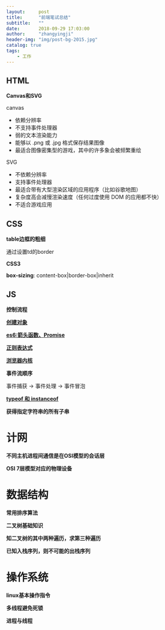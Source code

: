```yaml
---
layout:     post
title:      "前端笔试总结"
subtitle:   ""
date:       2018-09-29 17:03:00
author:     "zhangyingji"
header-img: "img/post-bg-2015.jpg"
catalog: true
tags:
    - 工作
---
```


## HTML

**Canvas和SVG**

canvas
- 依赖分辨率
- 不支持事件处理器
- 弱的文本渲染能力
- 能够以 .png 或 .jpg 格式保存结果图像
- 最适合图像密集型的游戏，其中的许多象会被频繁重绘

SVG
- 不依赖分辨率
- 支持事件处理器
- 最适合带有大型渲染区域的应用程序（比如谷歌地图）
- 复杂度高会减慢渲染速度（任何过度使用 DOM 的应用都不快）
- 不适合游戏应用

## CSS

**table边框的粗细**

通过设置td的border

**CSS3**

**box-sizing**: content-box|border-box|inherit

## JS

**控制流程**

**[创建对象](https://blog.zhangyingji.cn/2018/08/19/javascript-note/)**

**[es6:箭头函数、Promise](http://es6.ruanyifeng.com/)**

**[正则表达式](https://blog.zhangyingji.cn/2018/09/07/js-reg/)**

**[浏览器内核](https://blog.zhangyingji.cn/2018/07/22/float-browser-prefix/)**

**事件流顺序**

事件捕获 → 事件处理 → 事件冒泡

**[typeof 和 instanceof](https://blog.zhangyingji.cn/2018/09/10/typeof-instanceof/)**

**获得指定字符串的所有子串**

# 计网

**不同主机进程间通信是在OSI模型的会话层**

**OSI 7层模型对应的物理设备**

# 数据结构

**常用排序算法**

**二叉树基础知识**

**知二叉树的其中两种遍历，求第三种遍历**

**已知入栈序列，则不可能的出栈序列**

# 操作系统

**linux基本操作指令**

**多线程避免死锁**

**进程与线程**